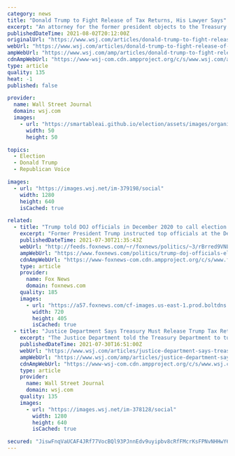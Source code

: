 ```yaml
---
category: news
title: "Donald Trump to Fight Release of Tax Returns, His Lawyer Says"
excerpt: "An attorney for the former president objects to the Treasury Department’s intention to turn over tax records to a congressional committee."
publishedDateTime: 2021-08-02T20:12:00Z
originalUrl: "https://www.wsj.com/articles/donald-trump-to-fight-release-of-tax-returns-his-lawyer-says-11627937917"
webUrl: "https://www.wsj.com/articles/donald-trump-to-fight-release-of-tax-returns-his-lawyer-says-11627937917"
ampWebUrl: "https://www.wsj.com/amp/articles/donald-trump-to-fight-release-of-tax-returns-his-lawyer-says-11627937917"
cdnAmpWebUrl: "https://www-wsj-com.cdn.ampproject.org/c/s/www.wsj.com/amp/articles/donald-trump-to-fight-release-of-tax-returns-his-lawyer-says-11627937917"
type: article
quality: 135
heat: -1
published: false

provider:
  name: Wall Street Journal
  domain: wsj.com
  images:
    - url: "https://smartableai.github.io/election/assets/images/organizations/wsj.com-50x50.jpg"
      width: 50
      height: 50

topics:
  - Election
  - Donald Trump
  - Republican Voice

images:
  - url: "https://images.wsj.net/im-379198/social"
    width: 1280
    height: 640
    isCached: true

related:
  - title: "Trump told DOJ officials in December 2020 to call election 'corrupt,' notes show"
    excerpt: "Former President Trump instructed top officials at the Department of Justice to call the 2020 general election “corrupt” in support of his efforts to overturn the election."
    publishedDateTime: 2021-07-30T21:35:43Z
    webUrl: "http://feeds.foxnews.com/~r/foxnews/politics/~3/rBrred9VNLI/trump-doj-officials-election-corrupt-donoghue-notes"
    ampWebUrl: "https://www.foxnews.com/politics/trump-doj-officials-election-corrupt-donoghue-notes.amp"
    cdnAmpWebUrl: "https://www-foxnews-com.cdn.ampproject.org/c/s/www.foxnews.com/politics/trump-doj-officials-election-corrupt-donoghue-notes.amp"
    type: article
    provider:
      name: Fox News
      domain: foxnews.com
    quality: 185
    images:
      - url: "https://a57.foxnews.com/cf-images.us-east-1.prod.boltdns.net/v1/static/694940094001/08eaf3c1-0bc0-4ab7-b748-5b27bb6cb6f8/dc1cea00-c153-4975-837b-757c68b29702/1280x720/match/720/405/image.jpg?ve=1&tl=1"
        width: 720
        height: 405
        isCached: true
  - title: "Justice Department Says Treasury Must Release Trump Tax Returns"
    excerpt: "The Justice Department told the Treasury Department to turn over former President Donald Trump’s tax returns to the House panel that has sought them since 2019, saying the panel had ‘invoked sufficient reasons."
    publishedDateTime: 2021-07-30T16:51:00Z
    webUrl: "https://www.wsj.com/articles/justice-department-says-treasury-must-release-trump-tax-returns-11627667462"
    ampWebUrl: "https://www.wsj.com/amp/articles/justice-department-says-treasury-must-release-trump-tax-returns-11627667462"
    cdnAmpWebUrl: "https://www-wsj-com.cdn.ampproject.org/c/s/www.wsj.com/amp/articles/justice-department-says-treasury-must-release-trump-tax-returns-11627667462"
    type: article
    provider:
      name: Wall Street Journal
      domain: wsj.com
    quality: 135
    images:
      - url: "https://images.wsj.net/im-378128/social"
        width: 1280
        height: 640
        isCached: true

secured: "JiswFnqVaUCAF4JRf77VocBQl93PJnnEdv9uyipbv8cRfFMcrKsFPNvNHHwY67cOd9Aoyb2XIaxeTAA1lhUy+Wu7WuJe63Nb8QYhgpDYAdBfug0JIO3j2JWUu8NJXf5V9QUQSyxAOgENZqbxLt0O3OCy70T6vBUOabzkoyWxgaUoOM4+z3fRJEVmkJh4Kn+H8wvOTcI6dqoi6NyvNrb5kRcZK6AzcSzB159NTVyZX3+ePX+KC+4rv5UWbuwyjZI2/snrCzpOKfms/+HolngDAUQYEz6ZHCIm2jAtZU0UPdL/Fd30YQogmdgOrC11EuoZ/waG4m3dtiBYNqgXsYYVis4gSog54RoCfdqYG+Usk2U=;XxmhQyoZc8ZMWW7RDt2zzA=="
---
```


